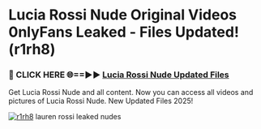 # Lucia Rossi Nude Original Videos 0nlyFans Leaked - Files Updated! (r1rh8)

<h3>🔴 CLICK HERE 🌐==►► <a href="https://tinyurl.com/4mcuefdz" rel="nofollow">Lucia Rossi Nude Updated Files</a></h3>

Get Lucia Rossi Nude and all content. Now you can access all videos and pictures of Lucia Rossi Nude. New Updated Files 2025!

[![r1rh8](https://i.imgur.com/StAQSOY.gif)](https://tinyurl.com/4mcuefdz)
lauren rossi leaked nudes